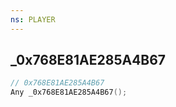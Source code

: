 ```yaml
---
ns: PLAYER
---
```

## _0x768E81AE285A4B67

```c
// 0x768E81AE285A4B67
Any _0x768E81AE285A4B67();
```

